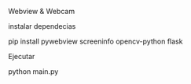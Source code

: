 
Webview & Webcam




instalar dependecias

pip install pywebview screeninfo opencv-python flask


Ejecutar 


python main.py
